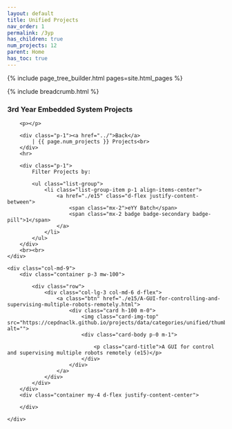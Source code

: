 ```yaml
---
layout: default
title: Unified Projects
nav_order: 1
permalink: /3yp
has_children: true
num_projects: 12
parent: Home
has_toc: true
---
```


{% include page_tree_builder.html pages=site.html_pages %}

<div class="row">
    {% include breadcrumb.html %}
</div>

<div class="row">
    <div class="col-md-3">
        <h3>3rd Year Embedded System Projects</h3>

        <p></p>

        <div class="p-1"><a href="../">Back</a>
            | {{ page.num_projects }} Projects<br>
        </div>
        <hr>

        <div class="p-1">
            Filter Projects by:

            <ul class="list-group">
                <li class="list-group-item p-1 align-items-center">
                    <a href="./e15" class="d-flex justify-content-between">
                        <span class="mx-2">eYY Batch</span>
                        <span class="mx-2 badge badge-secondary badge-pill">1</span>
                    </a>
                </li>
            </ul>
        </div>
        <br><br>
    </div>

    <div class="col-md-9">
        <div class="container p-3 mw-100">

            <div class="row">
                <div class="col-lg-3 col-md-6 d-flex">
                    <a class="btn" href="./e15/A-GUI-for-controlling-and-supervising-multiple-robots-remotely.html">
                        <div class="card h-100 m-0">
                            <img class="card-img-top" src="https://cepdnaclk.github.io/projects/data/categories/unified/thumbnail.jpg" alt="">
                            <div class="card-body p-0 m-1">

                                <p class="card-title">A GUI for control and supervising multiple robots remotely (e15)</p>
                            </div>
                        </div>
                    </a>
                </div>
            </div>
        </div>
        <div class="container my-4 d-flex justify-content-center">

        </div>

    </div>
</div>
